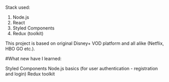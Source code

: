 Stack used:

1. Node.js
2. React
3. Styled Components
4. Redux (toolkit)

This project is based on original Disney+ VOD platform and all alike (Netflix, HBO GO etc.).

#What new have I learned:

Styled Components
Node.js basics (for user authentication - registration and login)
Redux toolkit
